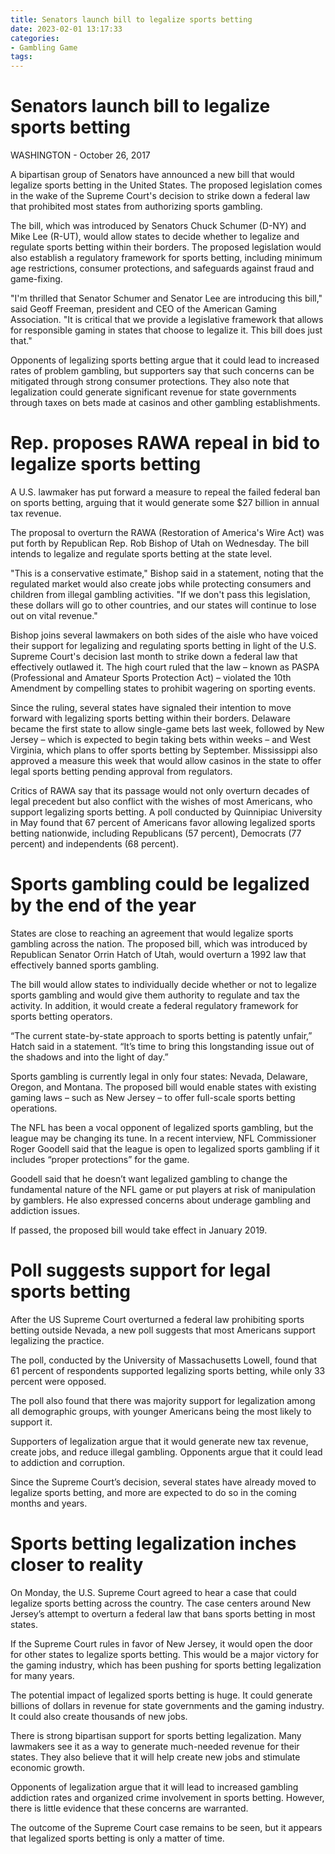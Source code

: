 ```yaml
---
title: Senators launch bill to legalize sports betting
date: 2023-02-01 13:17:33
categories:
- Gambling Game
tags:
---
```



#  Senators launch bill to legalize sports betting

WASHINGTON - October 26, 2017 

A bipartisan group of Senators have announced a new bill that would legalize sports betting in the United States. The proposed legislation comes in the wake of the Supreme Court's decision to strike down a federal law that prohibited most states from authorizing sports gambling.

The bill, which was introduced by Senators Chuck Schumer (D-NY) and Mike Lee (R-UT), would allow states to decide whether to legalize and regulate sports betting within their borders. The proposed legislation would also establish a regulatory framework for sports betting, including minimum age restrictions, consumer protections, and safeguards against fraud and game-fixing.

"I'm thrilled that Senator Schumer and Senator Lee are introducing this bill," said Geoff Freeman, president and CEO of the American Gaming Association. "It is critical that we provide a legislative framework that allows for responsible gaming in states that choose to legalize it. This bill does just that."

Opponents of legalizing sports betting argue that it could lead to increased rates of problem gambling, but supporters say that such concerns can be mitigated through strong consumer protections. They also note that legalization could generate significant revenue for state governments through taxes on bets made at casinos and other gambling establishments.

#  Rep. proposes RAWA repeal in bid to legalize sports betting

A U.S. lawmaker has put forward a measure to repeal the failed federal ban on sports betting, arguing that it would generate some $27 billion in annual tax revenue.

The proposal to overturn the RAWA (Restoration of America's Wire Act) was put forth by Republican Rep. Rob Bishop of Utah on Wednesday. The bill intends to legalize and regulate sports betting at the state level.

"This is a conservative estimate," Bishop said in a statement, noting that the regulated market would also create jobs while protecting consumers and children from illegal gambling activities. "If we don't pass this legislation, these dollars will go to other countries, and our states will continue to lose out on vital revenue."

Bishop joins several lawmakers on both sides of the aisle who have voiced their support for legalizing and regulating sports betting in light of the U.S. Supreme Court's decision last month to strike down a federal law that effectively outlawed it. The high court ruled that the law – known as PASPA (Professional and Amateur Sports Protection Act) – violated the 10th Amendment by compelling states to prohibit wagering on sporting events.

Since the ruling, several states have signaled their intention to move forward with legalizing sports betting within their borders. Delaware became the first state to allow single-game bets last week, followed by New Jersey – which is expected to begin taking bets within weeks – and West Virginia, which plans to offer sports betting by September. Mississippi also approved a measure this week that would allow casinos in the state to offer legal sports betting pending approval from regulators.

Critics of RAWA say that its passage would not only overturn decades of legal precedent but also conflict with the wishes of most Americans, who support legalizing sports betting. A poll conducted by Quinnipiac University in May found that 67 percent of Americans favor allowing legalized sports betting nationwide, including Republicans (57 percent), Democrats (77 percent) and independents (68 percent).

#  Sports gambling could be legalized by the end of the year

States are close to reaching an agreement that would legalize sports gambling across the nation. The proposed bill, which was introduced by Republican Senator Orrin Hatch of Utah, would overturn a 1992 law that effectively banned sports gambling.

The bill would allow states to individually decide whether or not to legalize sports gambling and would give them authority to regulate and tax the activity. In addition, it would create a federal regulatory framework for sports betting operators.

“The current state-by-state approach to sports betting is patently unfair,” Hatch said in a statement. “It’s time to bring this longstanding issue out of the shadows and into the light of day.”

Sports gambling is currently legal in only four states: Nevada, Delaware, Oregon, and Montana. The proposed bill would enable states with existing gaming laws – such as New Jersey – to offer full-scale sports betting operations.

The NFL has been a vocal opponent of legalized sports gambling, but the league may be changing its tune. In a recent interview, NFL Commissioner Roger Goodell said that the league is open to legalized sports gambling if it includes “proper protections” for the game.

Goodell said that he doesn’t want legalized gambling to change the fundamental nature of the NFL game or put players at risk of manipulation by gamblers. He also expressed concerns about underage gambling and addiction issues.

If passed, the proposed bill would take effect in January 2019.

#  Poll suggests support for legal sports betting

After the US Supreme Court overturned a federal law prohibiting sports betting outside Nevada, a new poll suggests that most Americans support legalizing the practice.

The poll, conducted by the University of Massachusetts Lowell, found that 61 percent of respondents supported legalizing sports betting, while only 33 percent were opposed.

The poll also found that there was majority support for legalization among all demographic groups, with younger Americans being the most likely to support it.

Supporters of legalization argue that it would generate new tax revenue, create jobs, and reduce illegal gambling. Opponents argue that it could lead to addiction and corruption.

Since the Supreme Court’s decision, several states have already moved to legalize sports betting, and more are expected to do so in the coming months and years.

#  Sports betting legalization inches closer to reality

On Monday, the U.S. Supreme Court agreed to hear a case that could legalize sports betting across the country. The case centers around New Jersey’s attempt to overturn a federal law that bans sports betting in most states.

If the Supreme Court rules in favor of New Jersey, it would open the door for other states to legalize sports betting. This would be a major victory for the gaming industry, which has been pushing for sports betting legalization for many years.

The potential impact of legalized sports betting is huge. It could generate billions of dollars in revenue for state governments and the gaming industry. It could also create thousands of new jobs.

There is strong bipartisan support for sports betting legalization. Many lawmakers see it as a way to generate much-needed revenue for their states. They also believe that it will help create new jobs and stimulate economic growth.

Opponents of legalization argue that it will lead to increased gambling addiction rates and organized crime involvement in sports betting. However, there is little evidence that these concerns are warranted.

The outcome of the Supreme Court case remains to be seen, but it appears that legalized sports betting is only a matter of time.